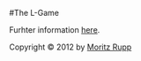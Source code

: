 #The L-Game

Furhter information [here](http://en.wikipedia.org/wiki/L_game).

Copyright © 2012 by [Moritz Rupp](mailto:moritz.rupp@gmail.com)